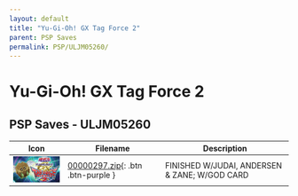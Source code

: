 ```yaml
---
layout: default
title: "Yu-Gi-Oh! GX Tag Force 2"
parent: PSP Saves
permalink: PSP/ULJM05260/
---
```

# Yu-Gi-Oh! GX Tag Force 2

## PSP Saves - ULJM05260

| Icon | Filename | Description |
|------|----------|-------------|
| ![Yu-Gi-Oh! GX Tag Force 2](ICON0.PNG) | [00000297.zip](00000297.zip){: .btn .btn-purple } | FINISHED W/JUDAI, ANDERSEN & ZANE; W/GOD CARD |
